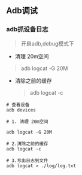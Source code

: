 ## Adb调试





###  adb抓设备日志
> 开启adb,debug模式下

* 清理 20m空间

>  adb logcat -G 20M
>  

* 清除之前的缓存

  > adb logcat -c
  > 
``` shell
# 查看设备
adb devices

# 1. 清理 20m空间

adb logcat -G 20M

# 2.清除之前的缓存
adb logcat -c

# 3.写出日志到文件
adb logcat > ./log/log.txt
```